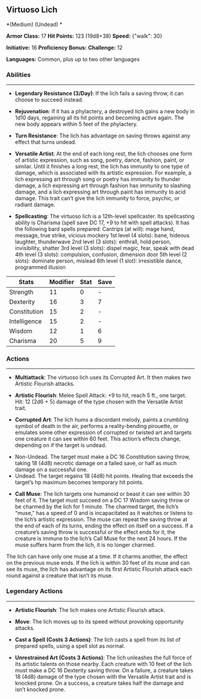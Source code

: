 ## Virtuoso Lich
*(Medium) (Undead) *

**Armor Class:** 17
**Hit Points:** 123 (19d8+38)
**Speed:** {"walk": 30}

**Initiative:** 16
**Proficiency Bonus:**
**Challenge:** 12

**Languages:** Common, plus up to two other languages

### Abilities
 --- 
- **Legendary Resistance (3/Day)**: If the lich fails a saving throw, it can choose to succeed instead.

- **Rejuvenation**: If it has a phylactery, a destroyed lich gains a new body in 1d10 days, regaining all its hit points and becoming active again. The new body appears within 5 feet of the phylactery.

- **Turn Resistance**: The lich has advantage on saving throws against any effect that turns undead.

- **Versatile Artist**: At the end of each long rest, the lich chooses one form of artistic expression, such as song, poetry, dance, fashion, paint, or similar. Until it finishes a long rest, the lich has immunity to one type of damage, which is associated with its artistic expression. For example, a lich expressing art through song or poetry has immunity to thunder damage, a lich expressing art through fashion has immunity to slashing damage, and a lich expressing art through paint has immunity to acid damage. This trait can’t give the lich immunity to force, psychic, or radiant damage.

- **Spellcasting**: The virtuoso lich is a 12th-level spellcaster. Its spellcasting ability is Charisma (spell save DC 17, +9 to hit with spell attacks). It has the following bard spells prepared:
Cantrips (at will): mage hand, message, true strike, vicious mockery
1st level (4 slots): bane, hideous laughter, thunderwave
2nd level (3 slots): enthrall, hold person, invisibility, shatter
3rd level (3 slots): dispel magic, fear, speak with dead
4th level (3 slots): compulsion, confusion, dimension door
5th level (2 slots): dominate person, mislead
6th level (1 slot): irresistible dance, programmed illusion



| Stats | Modifier | Stat | Save
| ---- | ---- | ---- | ---- |
| Strength | 11 | 0 | - |
| Dexterity | 16 | 3 | 7 |
| Constitution | 15 | 2 | - |
| Intelligence | 15 | 2 | - |
| Wisdom | 12 | 1 | 6 |
| Charisma | 20 | 5 | 9 |

### Actions
 --- 
- **Multiattack**: The virtuoso lich uses its Corrupted Art. It then makes two Artistic Flourish attacks.

- **Artistic Flourish**: Melee Spell Attack: +9 to hit, reach 5 ft., one target. Hit: 12 (2d6 + 5) damage of the type chosen with the Versatile Artist trait.

- **Corrupted Art**: The lich hums a discordant melody, paints a crumbling symbol of death in the air, performs a reality-bending pirouette, or emulates some other expression of corrupted or twisted art and targets one creature it can see within 60 feet. This action’s effects change, depending on if the target is undead. 
* Non-Undead. The target must make a DC 16 Constitution saving throw, taking 18 (4d8) necrotic damage on a failed save, or half as much damage on a successful one. 
* Undead. The target regains 18 (4d8) hit points. Healing that exceeds the target’s hp maximum becomes temporary hit points.

- **Call Muse**: The lich targets one humanoid or beast it can see within 30 feet of it. The target must succeed on a DC 17 Wisdom saving throw or be charmed by the lich for 1 minute. The charmed target, the lich’s “muse,” has a speed of 0 and is incapacitated as it watches or listens to the lich’s artistic expression. The muse can repeat the saving throw at the end of each of its turns, ending the effect on itself on a success. If a creature’s saving throw is successful or the effect ends for it, the creature is immune to the lich’s Call Muse for the next 24 hours. If the muse suffers harm from the lich, it is no longer charmed.

The lich can have only one muse at a time. If it charms another, the effect on the previous muse ends. If the lich is within 30 feet of its muse and can see its muse, the lich has advantage on its first Artistic Flourish attack each round against a creature that isn’t its muse.

### Legendary Actions
 --- 
- **Artistic Flourish**: The lich makes one Artistic Flourish attack.

- **Move**: The lich moves up to its speed without provoking opportunity attacks.

- **Cast a Spell (Costs 3 Actions)**: The lich casts a spell from its list of prepared spells, using a spell slot as normal.

- **Unrestrained Art (Costs 3 Actions)**: The lich unleashes the full force of its artistic talents on those nearby. Each creature with 10 feet of the lich must make a DC 16 Dexterity saving throw. On a failure, a creature takes 18 (4d8) damage of the type chosen with the Versatile Artist trait and is knocked prone. On a success, a creature takes half the damage and isn’t knocked prone.

